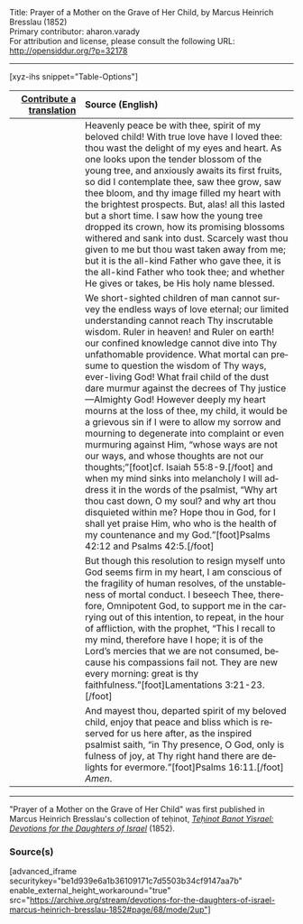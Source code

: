 <html>
<head></head>
<body>
Title: Prayer of a Mother on the Grave of Her Child, by Marcus Heinrich Bresslau (1852)<br />
Primary contributor: aharon.varady<br />
For attribution and license, please consult the following URL: <a href="http://opensiddur.org/?p=32178">http://opensiddur.org/?p=32178</a>
<p />
<hr />

[xyz-ihs snippet="Table-Options"]<table style="margin-left: auto; margin-right: auto;" class="draggable">
<thead><tr><th id="x" style="text-align: right;"><a href="/translate/" target="_blank" rel="noopener">Contribute a translation</a></th><th style="text-align: left;">Source (English)</th></tr></thead>
<tbody>
<tr><td style="vertical-align:top;" width="25%">
<div class="liturgy" lang="he">

</span></div></td>
 
<td style="vertical-align:top;">
<div class="english" lang="en">
Heavenly peace be with thee, spirit of my beloved child! With true love have I loved thee: thou wast the delight of my eyes and heart. As one looks upon the tender blossom of the young tree, and anxiously awaits its first fruits, so did I contemplate thee, saw thee grow, saw thee bloom, and thy image filled my heart with the brightest prospects. But, alas! all this lasted but a short time. I saw how the young tree dropped its crown, how its promising blossoms withered and sank into dust. Scarcely wast thou given to me but thou wast taken away from me; but it is the all-kind Father who gave thee, it is the all-kind Father who took thee; and whether He gives or takes, be His holy name blessed. 
</div></td></tr>


<tr><td style="vertical-align:top;">
<div class="liturgy" lang="he">

</span></div></td>
 
<td style="vertical-align:top;">
<div class="english" lang="en">
We short-sighted children of man cannot survey the endless ways of love eternal; our limited understanding cannot reach Thy inscrutable wisdom. Ruler in heaven! and Ruler on earth! our confined knowledge cannot dive into Thy unfathomable providence. What mortal can presume to question the wisdom of Thy ways, ever-living God! What frail child of the dust dare murmur against the decrees of Thy justice—Almighty God! However deeply my heart mourns at the loss of thee, my child, it would be a grievous sin if I were to allow my sorrow and mourning to degenerate into complaint or even murmuring against Him, “whose ways are not our ways, and whose thoughts are not our thoughts;”[foot]cf. Isaiah 55:8-9.[/foot] and when my mind sinks into melancholy I will address it in the words of the psalmist, “Why art thou cast down, O my soul? and why art thou disquieted within me? Hope thou in God, for I shall yet praise Him, who who is the health of my countenance and my God.”[foot]Psalms 42:12 and Psalms 42:5.[/foot] 
</div></td></tr>


<tr><td style="vertical-align:top;">
<div class="liturgy" lang="he">

</span></div></td>
 
<td style="vertical-align:top;">
<div class="english" lang="en">
But though this resolution to resign myself unto God seems firm in my heart, I am conscious of the fragility of human resolves, of the unstableness of mortal conduct. I beseech Thee, therefore, Omnipotent God, to support me in the carrying out of this intention, to repeat, in the hour of affliction, with the prophet, “This I recall to my mind, therefore have I hope; it is of the Lord’s mercies that we are not consumed, because his compassions fail not. They are new every morning: great is thy faithfulness.”[foot]Lamentations 3:21-23.[/foot] 
</div></td></tr>


<tr><td style="vertical-align:top;">
<div class="liturgy" lang="he">

</span></div></td>
 
<td style="vertical-align:top;">
<div class="english" lang="en">
And mayest thou, departed spirit of my beloved child, enjoy that peace and bliss which is reserved for us here after, as the inspired psalmist saith, “in Thy presence, O God, only is fulness of joy, at Thy right hand there are delights for evermore.”[foot]Psalms 16:11.[/foot] <em>Amen</em>. 
</div></td></tr>
</tbody></table>

<hr />

"Prayer of a Mother on the Grave of Her Child" was first published in Marcus Heinrich Bresslau's collection of teḥinot, <em><a href="https://opensiddur.org/compilations/sifrei-tehinot/devotions-for-the-daughters-of-israel-by-marcus-heinrich-bresslau-1852/">Teḥinot Banot Yisrael: Devotions for the Daughters of Israel</a></em> (1852).

<h3>Source(s)</h3>

[advanced_iframe securitykey="be1d939e6a1b36109171c7d5503b34cf9147aa7b" enable_external_height_workaround="true" src="https://archive.org/stream/devotions-for-the-daughters-of-israel-marcus-heinrich-bresslau-1852#page/68/mode/2up"]

&nbsp;
</body>
</html>